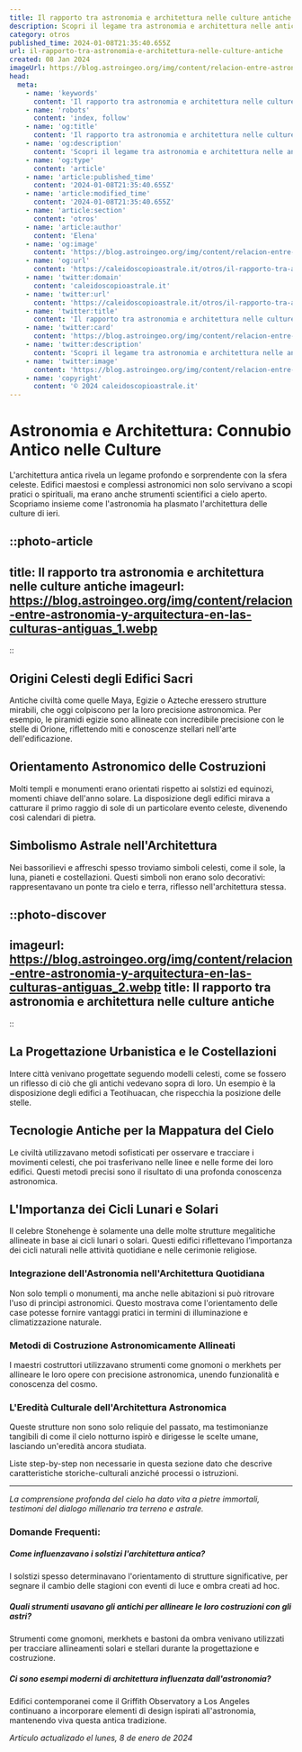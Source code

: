 ```yaml
---
title: Il rapporto tra astronomia e architettura nelle culture antiche
description: Scopri il legame tra astronomia e architettura nelle antiche culture. Articolo dettagliato su come gli astri hanno ispirato ledilizia storica.
category: otros
published_time: 2024-01-08T21:35:40.655Z
url: il-rapporto-tra-astronomia-e-architettura-nelle-culture-antiche
created: 08 Jan 2024
imageUrl: https://blog.astroingeo.org/img/content/relacion-entre-astronomia-y-arquitectura-en-las-culturas-antiguas_1.webp
head:
  meta:
    - name: 'keywords'
      content: 'Il rapporto tra astronomia e architettura nelle culture antiche'
    - name: 'robots'
      content: 'index, follow'
    - name: 'og:title'
      content: 'Il rapporto tra astronomia e architettura nelle culture antiche'
    - name: 'og:description'
      content: 'Scopri il legame tra astronomia e architettura nelle antiche culture. Articolo dettagliato su come gli astri hanno ispirato ledilizia storica.'
    - name: 'og:type'
      content: 'article'
    - name: 'article:published_time'
      content: '2024-01-08T21:35:40.655Z'
    - name: 'article:modified_time'
      content: '2024-01-08T21:35:40.655Z'
    - name: 'article:section'
      content: 'otros'
    - name: 'article:author'
      content: 'Elena'
    - name: 'og:image'
      content: 'https://blog.astroingeo.org/img/content/relacion-entre-astronomia-y-arquitectura-en-las-culturas-antiguas_1.webp'
    - name: 'og:url'
      content: 'https://caleidoscopioastrale.it/otros/il-rapporto-tra-astronomia-e-architettura-nelle-culture-antiche'
    - name: 'twitter:domain'
      content: 'caleidoscopioastrale.it'
    - name: 'twitter:url'
      content: 'https://caleidoscopioastrale.it/otros/il-rapporto-tra-astronomia-e-architettura-nelle-culture-antiche'
    - name: 'twitter:title'
      content: 'Il rapporto tra astronomia e architettura nelle culture antiche'
    - name: 'twitter:card'
      content: 'https://blog.astroingeo.org/img/content/relacion-entre-astronomia-y-arquitectura-en-las-culturas-antiguas_1.webp'
    - name: 'twitter:description'
      content: 'Scopri il legame tra astronomia e architettura nelle antiche culture. Articolo dettagliato su come gli astri hanno ispirato ledilizia storica.'
    - name: 'twitter:image'
      content: 'https://blog.astroingeo.org/img/content/relacion-entre-astronomia-y-arquitectura-en-las-culturas-antiguas_1.webp'
    - name: 'copyright'
      content: '© 2024 caleidoscopioastrale.it'
---
```

# Astronomia e Architettura: Connubio Antico nelle Culture

L'architettura antica rivela un legame profondo e sorprendente con la sfera celeste. Edifici maestosi e complessi astronomici non solo servivano a scopi pratici o spirituali, ma erano anche strumenti scientifici a cielo aperto. Scopriamo insieme come l'astronomia ha plasmato l'architettura delle culture di ieri.

::photo-article
---
title: Il rapporto tra astronomia e architettura nelle culture antiche
imageurl: https://blog.astroingeo.org/img/content/relacion-entre-astronomia-y-arquitectura-en-las-culturas-antiguas_1.webp
---
::

## Origini Celesti degli Edifici Sacri
Antiche civiltà come quelle Maya, Egizie o Azteche eressero strutture mirabili, che oggi colpiscono per la loro precisione astronomica. Per esempio, le piramidi egizie sono allineate con incredibile precisione con le stelle di Orione, riflettendo miti e conoscenze stellari nell'arte dell'edificazione.

## Orientamento Astronomico delle Costruzioni
Molti templi e monumenti erano orientati rispetto ai solstizi ed equinozi, momenti chiave dell'anno solare. La disposizione degli edifici mirava a catturare il primo raggio di sole di un particolare evento celeste, divenendo così calendari di pietra.

## Simbolismo Astrale nell'Architettura
Nei bassorilievi e affreschi spesso troviamo simboli celesti, come il sole, la luna, pianeti e costellazioni. Questi simboli non erano solo decorativi: rappresentavano un ponte tra cielo e terra, riflesso nell'architettura stessa.

::photo-discover
---
imageurl: https://blog.astroingeo.org/img/content/relacion-entre-astronomia-y-arquitectura-en-las-culturas-antiguas_2.webp
title: Il rapporto tra astronomia e architettura nelle culture antiche
---
::

## La Progettazione Urbanistica e le Costellazioni
Intere città venivano progettate seguendo modelli celesti, come se fossero un riflesso di ciò che gli antichi vedevano sopra di loro. Un esempio è la disposizione degli edifici a Teotihuacan, che rispecchia la posizione delle stelle.

## Tecnologie Antiche per la Mappatura del Cielo
Le civiltà utilizzavano metodi sofisticati per osservare e tracciare i movimenti celesti, che poi trasferivano nelle linee e nelle forme dei loro edifici. Questi metodi precisi sono il risultato di una profonda conoscenza astronomica.

## L'Importanza dei Cicli Lunari e Solari
Il celebre Stonehenge è solamente una delle molte strutture megalitiche allineate in base ai cicli lunari o solari. Questi edifici riflettevano l’importanza dei cicli naturali nelle attività quotidiane e nelle cerimonie religiose.

### Integrazione dell'Astronomia nell'Architettura Quotidiana
Non solo templi o monumenti, ma anche nelle abitazioni si può ritrovare l'uso di princìpi astronomici. Questo mostrava come l'orientamento delle case potesse fornire vantaggi pratici in termini di illuminazione e climatizzazione naturale.

### Metodi di Costruzione Astronomicamente Allineati
I maestri costruttori utilizzavano strumenti come gnomoni o merkhets per allineare le loro opere con precisione astronomica, unendo funzionalità e conoscenza del cosmo.

### L'Eredità Culturale dell'Architettura Astronomica
Queste strutture non sono solo reliquie del passato, ma testimonianze tangibili di come il cielo notturno ispirò e dirigesse le scelte umane, lasciando un'eredità ancora studiata.

Liste step-by-step non necessarie in questa sezione dato che descrive caratteristiche storiche-culturali anziché processi o istruzioni.

---

*La comprensione profonda del cielo ha dato vita a pietre immortali, testimoni del dialogo millenario tra terreno e astrale.*

### Domande Frequenti:

##### Come influenzavano i solstizi l'architettura antica?
I solstizi spesso determinavano l'orientamento di strutture significative, per segnare il cambio delle stagioni con eventi di luce e ombra creati ad hoc.

##### Quali strumenti usavano gli antichi per allineare le loro costruzioni con gli astri?
Strumenti come gnomoni, merkhets e bastoni da ombra venivano utilizzati per tracciare allineamenti solari e stellari durante la progettazione e costruzione.

##### Ci sono esempi moderni di architettura influenzata dall'astronomia?
Edifici contemporanei come il Griffith Observatory a Los Angeles continuano a incorporare elementi di design ispirati all'astronomia, mantenendo viva questa antica tradizione.

_Artículo actualizado el lunes, 8 de enero de 2024_